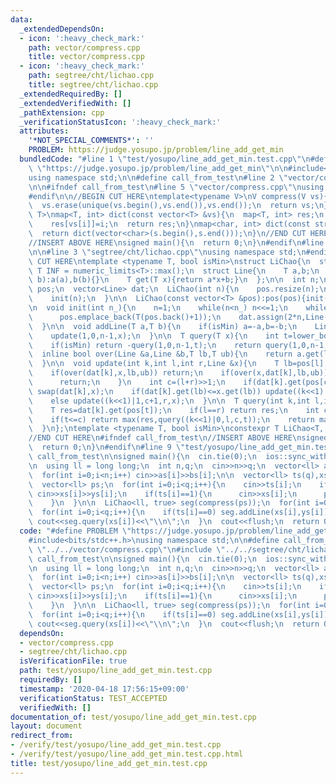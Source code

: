 ```yaml
---
data:
  _extendedDependsOn:
  - icon: ':heavy_check_mark:'
    path: vector/compress.cpp
    title: vector/compress.cpp
  - icon: ':heavy_check_mark:'
    path: segtree/cht/lichao.cpp
    title: segtree/cht/lichao.cpp
  _extendedRequiredBy: []
  _extendedVerifiedWith: []
  _pathExtension: cpp
  _verificationStatusIcon: ':heavy_check_mark:'
  attributes:
    '*NOT_SPECIAL_COMMENTS*': ''
    PROBLEM: https://judge.yosupo.jp/problem/line_add_get_min
  bundledCode: "#line 1 \"test/yosupo/line_add_get_min.test.cpp\"\n#define PROBLEM\
    \ \"https://judge.yosupo.jp/problem/line_add_get_min\"\n\n#include<bits/stdc++.h>\n\
    using namespace std;\n\n#define call_from_test\n#line 2 \"vector/compress.cpp\"\
    \n\n#ifndef call_from_test\n#line 5 \"vector/compress.cpp\"\nusing namespace std;\n\
    #endif\n\n//BEGIN CUT HERE\ntemplate<typename V>\nV compress(V vs){\n  sort(vs.begin(),vs.end());\n\
    \  vs.erase(unique(vs.begin(),vs.end()),vs.end());\n  return vs;\n}\ntemplate<typename\
    \ T>\nmap<T, int> dict(const vector<T> &vs){\n  map<T, int> res;\n  for(int i=0;i<(int)vs.size();i++)\n\
    \    res[vs[i]]=i;\n  return res;\n}\nmap<char, int> dict(const string &s){\n\
    \  return dict(vector<char>(s.begin(),s.end()));\n}\n//END CUT HERE\n#ifndef call_from_test\n\
    //INSERT ABOVE HERE\nsigned main(){\n  return 0;\n}\n#endif\n#line 1 \"segtree/cht/lichao.cpp\"\
    \n\n#line 3 \"segtree/cht/lichao.cpp\"\nusing namespace std;\n#endif\n//BEGIN\
    \ CUT HERE\ntemplate <typename T, bool isMin>\nstruct LiChao{\n  static constexpr\
    \ T INF = numeric_limits<T>::max();\n  struct Line{\n    T a,b;\n    Line(T a,T\
    \ b):a(a),b(b){}\n    T get(T x){return a*x+b;}\n  };\n\n  int n;\n  vector<T>\
    \ pos;\n  vector<Line> dat;\n  LiChao(int n){\n    pos.resize(n);\n    iota(pos.begin(),pos.end(),T(0));\n\
    \    init(n);\n  }\n\n  LiChao(const vector<T> &pos):pos(pos){init(pos.size());}\n\
    \n  void init(int n_){\n    n=1;\n    while(n<n_) n<<=1;\n    while((int)pos.size()<n)\n\
    \      pos.emplace_back(T(pos.back()+1));\n    dat.assign(2*n,Line(0,-INF));\n\
    \  }\n\n  void addLine(T a,T b){\n    if(isMin) a=-a,b=-b;\n    Line x(a,b);\n\
    \    update(1,0,n-1,x);\n  }\n\n  T query(T x){\n    int t=lower_bound(pos.begin(),pos.end(),x)-pos.begin();\n\
    \    if(isMin) return -query(1,0,n-1,t);\n    return query(1,0,n-1,t);\n  }\n\n\
    \  inline bool over(Line &a,Line &b,T lb,T ub){\n    return a.get(lb)>=b.get(lb)&&a.get(ub)>=b.get(ub);\n\
    \  }\n\n  void update(int k,int l,int r,Line &x){\n    T lb=pos[l],ub=pos[r];\n\
    \    if(over(dat[k],x,lb,ub)) return;\n    if(over(x,dat[k],lb,ub)){\n      dat[k]=x;\n\
    \      return;\n    }\n    int c=(l+r)>>1;\n    if(dat[k].get(pos[c])<x.get(pos[c]))\
    \ swap(dat[k],x);\n    if(dat[k].get(lb)<=x.get(lb)) update((k<<1)|0,l,c,x);\n\
    \    else update((k<<1)|1,c+1,r,x);\n  }\n\n  T query(int k,int l,int r,int t){\n\
    \    T res=dat[k].get(pos[t]);\n    if(l==r) return res;\n    int c=(l+r)>>1;\n\
    \    if(t<=c) return max(res,query((k<<1)|0,l,c,t));\n    return max(res,query((k<<1)|1,c+1,r,t));\n\
    \  }\n};\ntemplate <typename T, bool isMin>\nconstexpr T LiChao<T, isMin>::INF;\n\
    //END CUT HERE\n#ifndef call_from_test\n//INSERT ABOVE HERE\nsigned main(){\n\
    \  return 0;\n}\n#endif\n#line 9 \"test/yosupo/line_add_get_min.test.cpp\"\n#undef\
    \ call_from_test\n\nsigned main(){\n  cin.tie(0);\n  ios::sync_with_stdio(0);\n\
    \n  using ll = long long;\n  int n,q;\n  cin>>n>>q;\n  vector<ll> as(n),bs(n);\n\
    \  for(int i=0;i<n;i++) cin>>as[i]>>bs[i];\n\n  vector<ll> ts(q),xs(q),ys(q);\n\
    \  vector<ll> ps;\n  for(int i=0;i<q;i++){\n    cin>>ts[i];\n    if(ts[i]==0)\
    \ cin>>xs[i]>>ys[i];\n    if(ts[i]==1){\n      cin>>xs[i];\n      ps.emplace_back(xs[i]);\n\
    \    }\n  }\n\n  LiChao<ll, true> seg(compress(ps));\n  for(int i=0;i<n;i++) seg.addLine(as[i],bs[i]);\n\
    \  for(int i=0;i<q;i++){\n    if(ts[i]==0) seg.addLine(xs[i],ys[i]);\n    if(ts[i]==1)\
    \ cout<<seg.query(xs[i])<<\"\\n\";\n  }\n  cout<<flush;\n  return 0;\n}\n"
  code: "#define PROBLEM \"https://judge.yosupo.jp/problem/line_add_get_min\"\n\n\
    #include<bits/stdc++.h>\nusing namespace std;\n\n#define call_from_test\n#include\
    \ \"../../vector/compress.cpp\"\n#include \"../../segtree/cht/lichao.cpp\"\n#undef\
    \ call_from_test\n\nsigned main(){\n  cin.tie(0);\n  ios::sync_with_stdio(0);\n\
    \n  using ll = long long;\n  int n,q;\n  cin>>n>>q;\n  vector<ll> as(n),bs(n);\n\
    \  for(int i=0;i<n;i++) cin>>as[i]>>bs[i];\n\n  vector<ll> ts(q),xs(q),ys(q);\n\
    \  vector<ll> ps;\n  for(int i=0;i<q;i++){\n    cin>>ts[i];\n    if(ts[i]==0)\
    \ cin>>xs[i]>>ys[i];\n    if(ts[i]==1){\n      cin>>xs[i];\n      ps.emplace_back(xs[i]);\n\
    \    }\n  }\n\n  LiChao<ll, true> seg(compress(ps));\n  for(int i=0;i<n;i++) seg.addLine(as[i],bs[i]);\n\
    \  for(int i=0;i<q;i++){\n    if(ts[i]==0) seg.addLine(xs[i],ys[i]);\n    if(ts[i]==1)\
    \ cout<<seg.query(xs[i])<<\"\\n\";\n  }\n  cout<<flush;\n  return 0;\n}\n"
  dependsOn:
  - vector/compress.cpp
  - segtree/cht/lichao.cpp
  isVerificationFile: true
  path: test/yosupo/line_add_get_min.test.cpp
  requiredBy: []
  timestamp: '2020-04-18 17:56:15+09:00'
  verificationStatus: TEST_ACCEPTED
  verifiedWith: []
documentation_of: test/yosupo/line_add_get_min.test.cpp
layout: document
redirect_from:
- /verify/test/yosupo/line_add_get_min.test.cpp
- /verify/test/yosupo/line_add_get_min.test.cpp.html
title: test/yosupo/line_add_get_min.test.cpp
---
```

